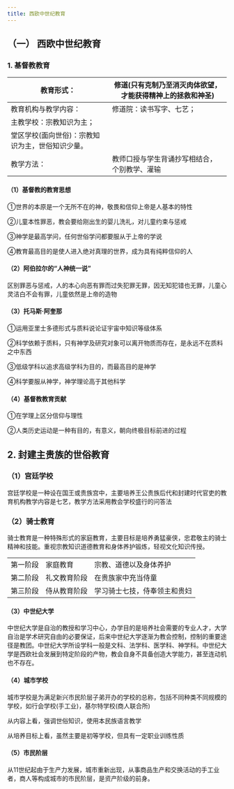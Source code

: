 ```yaml
---
title: 西欧中世纪教育
---
```


## （一） 西欧中世纪教育

### 1. 基督教教育

| 教育形式：                                       | 修道(只有克制乃至消灭肉体欲望，才能获得精神上的拯救和神圣) |
| ------------------------------------------------ | ---------------------------------------------------------- |
| 教育机构与教学内容：                             | 修道院：读书写字、七艺；                                   |
| 主教学校：宗教知识为主；                         |                                                            |
| 堂区学校(面向世俗)：宗教知识为主，世俗知识少量。 |                                                            |
| 教学方法：                                       | 教师口授与学生背诵抄写相结合，个别教学、灌输               |



#### （1）基督教的教育思想



①世界的本原是一个无所不在的神，敬畏和信仰上帝是人基本的特性



②儿童本性罪恶，教会要给刚出生的婴儿洗礼，对儿童约束与惩戒



③神学是最高学问，任何世俗学问都要服从于上帝的学说



④教育最高目的是使人进入绝对真理的世界，成为具有纯粹信仰的人



#### （2）阿伯拉尔的“人神统一说”



区别罪恶与惩戒，人的本心向恶有罪而过失犯罪无罪，因无知犯错也无罪，儿童心灵洁白不会有罪，儿童依然是上帝的造物



#### （3）托马斯·阿奎那



①运用亚里士多德形式与质料说论证宇宙中知识等级体系



②科学依赖于质料，只有神学及研究对象可以离开物质而存在，是永远不在质料之中东西



③低级学科以追求高级学科为目的，而最高目的是神学



④科学要服从神学，神学理论高于其他科学



#### （4）基督教教育贡献



①在学理上区分信仰与理性



②人类历史运动是一种有目的，有意义，朝向终极目标前进的过程



## 2. 封建主贵族的世俗教育



### （1）宫廷学校



宫廷学校是一种设在国王或贵族宫中，主要培养王公贵族后代和封建时代官吏的教育机构教学内容是七艺，教学方法采用教会学校盛行的问答法



### （2）骑士教育



骑士教育是一种特殊形式的家庭教育，主要目标是培养勇猛豪侠，忠君敬主的骑士精神和技能。重视宗教知识道德教育和身体养护锻炼，轻视文化知识传授。

|          |              |                              |
| -------- | ------------ | ---------------------------- |
| 第一阶段 | 家庭教育     | 宗教、道德以及身体养护       |
| 第二阶段 | 礼文教育阶段 | 在贵族家中充当侍童           |
| 第三阶段 | 侍从教育阶段 | 学习骑士七技，侍奉领主和贵妇 |



#### （3）中世纪大学



中世纪大学是自治的教授和学习中心，办学目的是培养社会需要的专业人才，大学自治是学术研究自由的必要保证，后来中世纪大学逐渐为教会控制，控制的重要途径是教团。中世纪大学所设学科一般是文科、法学科、医学科、神学科。中世纪大学是西欧社会发展到特定阶段的产物，教会自身不具备创造大学能力，甚至连动机也不存在。



#### （4）城市学校



城市学校是为满足新兴市民阶层子弟开办的学校的总称，包括不同种类不同规模的学校，如行会学校(手工业)，基尔特学校(商人联合所)



从内容上看，强调世俗知识，使用本民族语言教学



从培养目标上看，虽然主要是初等学校，但具有一定职业训练性质



#### （5）市民阶层



从11世纪起由于生产力发展，城市重新出现，从事商品生产和交换活动的手工业者，商人等构成城市的市民阶层，是资产阶级的前身。